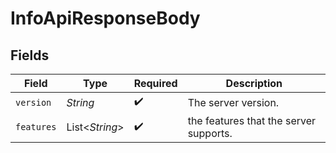 # InfoApiResponseBody


## Fields

| Field                                  | Type                                   | Required                               | Description                            |
| -------------------------------------- | -------------------------------------- | -------------------------------------- | -------------------------------------- |
| `version`                              | *String*                               | :heavy_check_mark:                     | The server version.                    |
| `features`                             | List\<*String*>                        | :heavy_check_mark:                     | the features that the server supports. |